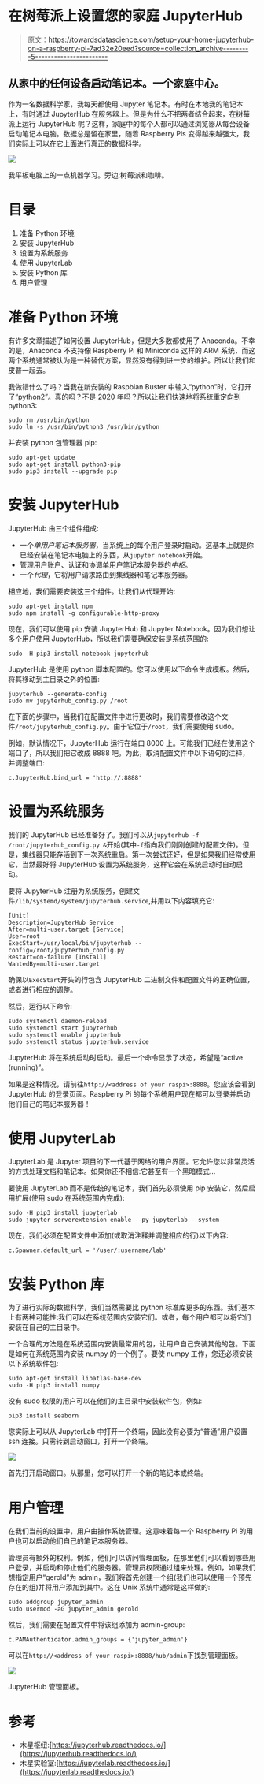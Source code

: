 # 在树莓派上设置您的家庭 JupyterHub

> 原文：<https://towardsdatascience.com/setup-your-home-jupyterhub-on-a-raspberry-pi-7ad32e20eed?source=collection_archive---------5----------------------->

## 从家中的任何设备启动笔记本。一个家庭中心。

作为一名数据科学家，我每天都使用 Jupyter 笔记本。有时在本地我的笔记本上，有时通过 JupyterHub 在服务器上。但是为什么不把两者结合起来，在树莓派上运行 JupyterHub 呢？这样，家庭中的每个人都可以通过浏览器从每台设备启动笔记本电脑。数据总是留在家里，随着 Raspberry Pis 变得越来越强大，我们实际上可以在它上面进行真正的数据科学。

![](img/e98be07c5640a78c78af1c1b794323ca.png)

我平板电脑上的一点机器学习。旁边:树莓派和咖啡。

# 目录

1.  准备 Python 环境
2.  安装 JupyterHub
3.  设置为系统服务
4.  使用 JupyterLab
5.  安装 Python 库
6.  用户管理

# 准备 Python 环境

有许多文章描述了如何设置 JupyterHub，但是大多数都使用了 Anaconda。不幸的是，Anaconda 不支持像 Raspberry Pi 和 Miniconda 这样的 ARM 系统，而这两个系统通常被认为是一种替代方案，显然没有得到进一步的维护。所以让我们和皮普一起去。

我做错什么了吗？当我在新安装的 Raspbian Buster 中输入“python”时，它打开了“python2”。真的吗？不是 2020 年吗？所以让我们快速地将系统重定向到 python3:

```
sudo rm /usr/bin/python 
sudo ln -s /usr/bin/python3 /usr/bin/python
```

并安装 python 包管理器 pip:

```
sudo apt-get update 
sudo apt-get install python3-pip 
sudo pip3 install --upgrade pip
```

# 安装 JupyterHub

JupyterHub 由三个组件组成:

*   一个*单用户笔记本服务器*，当系统上的每个用户登录时启动。这基本上就是你已经安装在笔记本电脑上的东西，从`jupyter notebook`开始。
*   管理用户账户、认证和协调单用户笔记本服务器的*中枢*。
*   一个*代理*，它将用户请求路由到集线器和笔记本服务器。

相应地，我们需要安装这三个组件。让我们从代理开始:

```
sudo apt-get install npm 
sudo npm install -g configurable-http-proxy
```

现在，我们可以使用 pip 安装 JupyterHub 和 Jupyter Notebook。因为我们想让多个用户使用 JupyterHub，所以我们需要确保安装是系统范围的:

```
sudo -H pip3 install notebook jupyterhub
```

JupyterHub 是使用 python 脚本配置的。您可以使用以下命令生成模板。然后，将其移动到主目录之外的位置:

```
jupyterhub --generate-config 
sudo mv jupyterhub_config.py /root
```

在下面的步骤中，当我们在配置文件中进行更改时，我们需要修改这个文件`/root/jupyterhub_config.py`。由于它位于`/root`，我们需要使用 sudo。

例如，默认情况下，JupyterHub 运行在端口 8000 上。可能我们已经在使用这个端口了，所以我们把它改成 8888 吧。为此，取消配置文件中以下语句的注释，并调整端口:

```
c.JupyterHub.bind_url = 'http://:8888'
```

# 设置为系统服务

我们的 JupyterHub 已经准备好了。我们可以从`jupyterhub -f /root/jupyterhub_config.py &`开始(其中`-f`指向我们刚刚创建的配置文件)。但是，集线器只能存活到下一次系统重启。第一次尝试还好，但是如果我们经常使用它，当然最好将 JupyterHub 设置为系统服务，这样它会在系统启动时自动启动。

要将 JupyterHub 注册为系统服务，创建文件`/lib/systemd/system/jupyterhub.service`,并用以下内容填充它:

```
[Unit] 
Description=JupyterHub Service 
After=multi-user.target [Service] 
User=root 
ExecStart=/usr/local/bin/jupyterhub --config=/root/jupyterhub_config.py 
Restart=on-failure [Install] 
WantedBy=multi-user.target
```

确保以`ExecStart`开头的行包含 JupyterHub 二进制文件和配置文件的正确位置，或者进行相应的调整。

然后，运行以下命令:

```
sudo systemctl daemon-reload 
sudo systemctl start jupyterhub 
sudo systemctl enable jupyterhub 
sudo systemctl status jupyterhub.service
```

JupyterHub 将在系统启动时启动。最后一个命令显示了状态，希望是“active (running)”。

如果是这种情况，请前往`http://<address of your raspi>:8888`。您应该会看到 JupyterHub 的登录页面。Raspberry Pi 的每个系统用户现在都可以登录并启动他们自己的笔记本服务器！

# 使用 JupyterLab

JupyterLab 是 Jupyter 项目的下一代基于网络的用户界面。它允许您以非常灵活的方式处理文档和笔记本。如果你还不相信:它甚至有一个黑暗模式…

要使用 JupyterLab 而不是传统的笔记本，我们首先必须使用 pip 安装它，然后启用扩展(使用 sudo 在系统范围内完成):

```
sudo -H pip3 install jupyterlab  
sudo jupyter serverextension enable --py jupyterlab --system
```

现在，我们必须在配置文件中添加(或取消注释并调整相应的行)以下内容:

```
c.Spawner.default_url = '/user/:username/lab'
```

# 安装 Python 库

为了进行实际的数据科学，我们当然需要比 python 标准库更多的东西。我们基本上有两种可能性:我们可以在系统范围内安装它们。或者，每个用户都可以将它们安装在自己的主目录中。

一个合理的方法是在系统范围内安装最常用的包，让用户自己安装其他的包。下面是如何在系统范围内安装 numpy 的一个例子。要使 numpy 工作，您还必须安装以下系统软件包:

```
sudo apt-get install libatlas-base-dev 
sudo -H pip3 install numpy
```

没有 sudo 权限的用户可以在他们的主目录中安装软件包，例如:

```
pip3 install seaborn
```

您实际上可以从 JupyterLab 中打开一个终端，因此没有必要为“普通”用户设置 ssh 连接。只需转到启动窗口，打开一个终端。

![](img/fa078a55c597b2fb04faf571dd28faea.png)

首先打开启动窗口。从那里，您可以打开一个新的笔记本或终端。

# 用户管理

在我们当前的设置中，用户由操作系统管理。这意味着每一个 Raspberry Pi 的用户也可以启动他们自己的笔记本服务器。

管理员有额外的权利。例如，他们可以访问管理面板，在那里他们可以看到哪些用户登录，并启动和停止他们的服务器。管理员权限通过组来处理。例如，如果我们想指定用户“gerold”为 admin，我们将首先创建一个组(我们也可以使用一个预先存在的组)并将用户添加到其中。这在 Unix 系统中通常是这样做的:

```
sudo addgroup jupyter_admin 
sudo usermod -aG jupyter_admin gerold
```

然后，我们需要在配置文件中将该组添加为 admin-group:

```
c.PAMAuthenticator.admin_groups = {'jupyter_admin'}
```

可以在`http://<address of your raspi>:8888/hub/admin`下找到管理面板。

![](img/0fc22d7140fdf8af566886e8956277ea.png)

JupyterHub 管理面板。

# 参考

*   木星枢纽:[https://jupyterhub.readthedocs.io/](https://jupyterhub.readthedocs.io/)
*   木星实验室:[https://jupyterlab.readthedocs.io/](https://jupyterlab.readthedocs.io/)